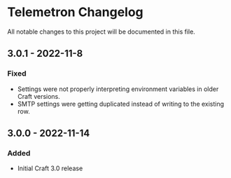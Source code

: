 # Telemetron Changelog

All notable changes to this project will be documented in this file.

## 3.0.1 - 2022-11-8

### Fixed
- Settings were not properly interpreting environment variables in older Craft versions.
- SMTP settings were getting duplicated instead of writing to the existing row.

## 3.0.0 - 2022-11-14
### Added
- Initial Craft 3.0 release
